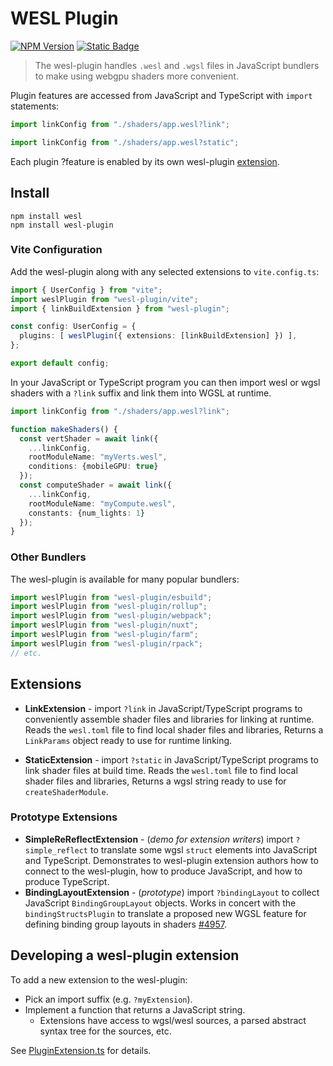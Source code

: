 # WESL Plugin

[![NPM Version](https://img.shields.io/npm/v/wesl-plugin)](https://www.npmjs.com/package/wesl-plugin)
[![Static Badge](https://img.shields.io/badge/Read%20the%20-Docs-blue)](https://wesl-lang.dev/)

> The wesl-plugin handles `.wesl` and `.wgsl` files
in JavaScript bundlers to make using webgpu shaders more convenient.

Plugin features are accessed from JavaScript and TypeScript with `import` statements:

```ts
import linkConfig from "./shaders/app.wesl?link";
```

```ts
import linkConfig from "./shaders/app.wesl?static";
```

Each plugin ?feature is enabled by its own wesl-plugin [extension](#extensions).

## Install

```
npm install wesl
npm install wesl-plugin
```

### Vite Configuration

Add the wesl-plugin along with any selected extensions to `vite.config.ts`:

```ts
import { UserConfig } from "vite";
import weslPlugin from "wesl-plugin/vite";
import { linkBuildExtension } from "wesl-plugin";

const config: UserConfig = {
  plugins: [ weslPlugin({ extensions: [linkBuildExtension] }) ],
};

export default config;
```

In your JavaScript or TypeScript program you can then import
wesl or wgsl shaders with a `?link` suffix and link them into WGSL at runtime.

```ts
import linkConfig from "./shaders/app.wesl?link";

function makeShaders() {
  const vertShader = await link({
    ...linkConfig, 
    rootModuleName: "myVerts.wesl",
    conditions: {mobileGPU: true}
  });
  const computeShader = await link({
    ...linkConfig, 
    rootModuleName: "myCompute.wesl",
    constants: {num_lights: 1}
  });
}

```

### Other Bundlers

The wesl-plugin is available for many popular bundlers:

``` ts
import weslPlugin from "wesl-plugin/esbuild"; 
import weslPlugin from "wesl-plugin/rollup"; 
import weslPlugin from "wesl-plugin/webpack"; 
import weslPlugin from "wesl-plugin/nuxt"; 
import weslPlugin from "wesl-plugin/farm"; 
import weslPlugin from "wesl-plugin/rpack"; 
// etc.
```

## Extensions

- **LinkExtension** - import `?link` in JavaScript/TypeScript programs to conveniently assemble shader files and libraries for linking at runtime.
Reads the `wesl.toml` file to find local shader files and libraries,
Returns a `LinkParams` object ready to use for runtime linking.

- **StaticExtension** - import `?static` in JavaScript/TypeScript programs to
link shader files at build time.
Reads the `wesl.toml` file to find local shader files and libraries,
Returns a wgsl string ready to use for `createShaderModule`.

### Prototype Extensions

- **SimpleReReflectExtension** - (_demo for extension writers_) import `?simple_reflect` to
translate some wgsl `struct` elements into JavaScript and TypeScript.
Demonstrates to wesl-plugin extension authors how to connect
to the wesl-plugin, how to produce JavaScript, and how to produce TypeScript.
- **BindingLayoutExtension** - (_prototype_) import `?bindingLayout` to collect JavaScript
`BindingGroupLayout` objects.
Works in concert with the `bindingStructsPlugin` to translate a proposed new WGSL
feature for defining binding group layouts in shaders [#4957](https://github.com/gpuweb/gpuweb/issues/4957).

## Developing a wesl-plugin extension

To add a new extension to the wesl-plugin:

- Pick an import suffix (e.g. `?myExtension`).
- Implement a function that returns a JavaScript string.
  - Extensions have access to wgsl/wesl sources, a parsed abstract syntax tree for the sources, etc.

See [PluginExtension.ts](https://github.com/wgsl-tooling-wg/wesl-js/blob/master/tools/packages/wesl-plugin/src/PluginExtension.ts) for details.
